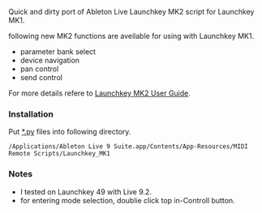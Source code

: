 Quick and dirty port of Ableton Live Launchkey MK2 script for Launchkey MK1.

following new MK2 functions are aveilable for using with Launchkey MK1.

- parameter bank select
- device navigation
- pan control
- send control

For more details refere to [Launchkey MK2 User Guide](http://d19ulaff0trnck.cloudfront.net/sites/default/files/novation/downloads/10577/launchkey-mk2-ug-en_0.pdf).

### Installation
  Put [*.py](src/) files into following directory.

  ```/Applications/Ableton Live 9 Suite.app/Contents/App-Resources/MIDI Remote Scripts/Launchkey_MK1```

### Notes
- I tested on Launchkey 49 with Live 9.2.
- for entering mode selection, doublie click top in-Controll button.
